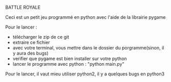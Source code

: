 BATTLE ROYALE

Ceci est un petit jeu programmé en python avec l'aide de la librairie pygame

Pour le lancer : 

- télécharger le zip de ce git
- extraire ce fichier
- avec votre terminal, vous mettre dans le dossier du porgramme(sinon, il y aura des bugs)
- verifier que pygame est bien installer sur votre python
- lancer le programme avec python : "python main.py"

Pour le lancer, il vaut mieu utiliser python2, il y a quelques bugs en python3
